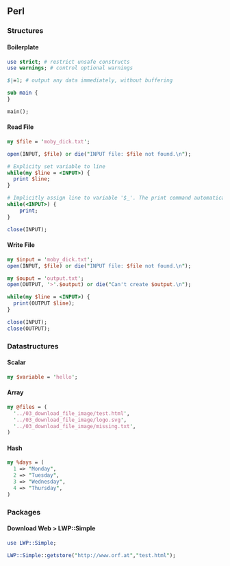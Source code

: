 ## Perl

### Structures

#### Boilerplate
```perl
use strict; # restrict unsafe constructs
use warnings; # control optional warnings

$|=1; # output any data immediately, without buffering

sub main {
}

main();
```

#### Read File
```perl
my $file = 'moby_dick.txt';

open(INPUT, $file) or die("INPUT file: $file not found.\n");

# Explicity set variable to line
while(my $line = <INPUT>) {
  print $line;  
}

# Implicitly assign line to variable '$_'. The print command automatically prints '$_' without any further inputs.
while(<INPUT>) {
    print;
}

close(INPUT);
```

#### Write File
```perl
my $input = 'moby_dick.txt';
open(INPUT, $file) or die("INPUT file: $file not found.\n");

my $ouput = 'output.txt';
open(OUTPUT, '>'.$output) or die("Can't create $output.\n");

while(my $line = <INPUT>) {
  print(OUTPUT $line);
}

close(INPUT);
close(OUTPUT);
```

### Datastructures

#### Scalar
```perl
my $variable = 'hello';
```

#### Array
```perl
my @files = (
  '../03_download_file_image/test.html',
  '../03_download_file_image/logo.svg',
  '../03_download_file_image/missing.txt', 
)
```

#### Hash
```perl
my %days = (
  1 => "Monday",
  2 => "Tuesday",
  3 => "Wednesday",
  4 => "Thursday",
)
```

### Packages

#### Download Web > LWP::Simple

```perl
use LWP::Simple;

LWP::Simple::getstore("http://www.orf.at","test.html");
```
